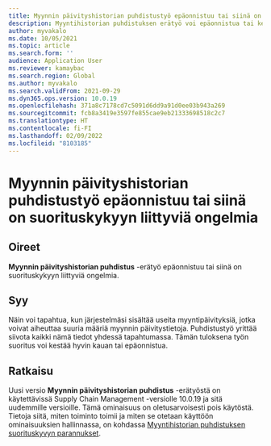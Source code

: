 ```yaml
---
title: Myynnin päivityshistorian puhdistustyö epäonnistuu tai siinä on suorituskykyyn liittyviä ongelmia
description: Myyntihistorian puhdistuksen erätyö voi epäonnistua tai kestää hyvin kauan, jos myyntipäivityksen tietoja on paljon.
author: myvakalo
ms.date: 10/05/2021
ms.topic: article
ms.search.form: ''
audience: Application User
ms.reviewer: kamaybac
ms.search.region: Global
ms.author: myvakalo
ms.search.validFrom: 2021-09-29
ms.dyn365.ops.version: 10.0.19
ms.openlocfilehash: 371a8c7178cd7c5091d6dd9a91d0ee03b943a269
ms.sourcegitcommit: fcb8a3419e3597fe855cae9eb21333698518c2c7
ms.translationtype: HT
ms.contentlocale: fi-FI
ms.lasthandoff: 02/09/2022
ms.locfileid: "8103185"
---
```

# <a name="sales-update-history-cleanup-job-fails-or-has-performance-issues"></a>Myynnin päivityshistorian puhdistustyö epäonnistuu tai siinä on suorituskykyyn liittyviä ongelmia

## <a name="symptoms"></a>Oireet

**Myynnin päivityshistorian puhdistus** -erätyö epäonnistuu tai siinä on suorituskykyyn liittyviä ongelmia.  

## <a name="cause"></a>Syy

Näin voi tapahtua, kun järjestelmäsi sisältää useita myyntipäivityksiä, jotka voivat aiheuttaa suuria määriä myynnin päivitystietoja. Puhdistustyö yrittää siivota kaikki nämä tiedot yhdessä tapahtumassa. Tämän tuloksena työn suoritus voi kestää hyvin kauan tai epäonnistua.

## <a name="resolution"></a>Ratkaisu

Uusi versio **Myynnin päivityshistorian puhdistus** -erätyöstä on käytettävissä Supply Chain Management -versiolle 10.0.19 ja sitä uudemmille versioille. Tämä ominaisuus on oletusarvoisesti pois käytöstä. Tietoja siitä, miten toiminto toimii ja miten se otetaan käyttöön ominaisuuksien hallinnassa, on kohdassa [Myyntihistorian puhdistuksen suorituskyvyn parannukset](../../sales-marketing/sales-update-history-cleanup-performance-improvements.md).


